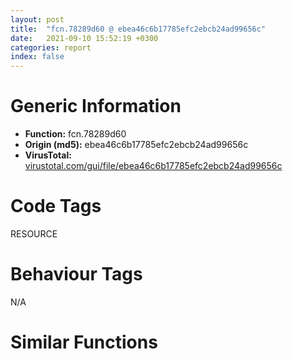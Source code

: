 ```yaml
---
layout: post
title:  "fcn.78289d60 @ ebea46c6b17785efc2ebcb24ad99656c"
date:   2021-09-10 15:52:19 +0300
categories: report
index: false
---
```


# Generic Information
- **Function:** fcn.78289d60
- **Origin (md5):** ebea46c6b17785efc2ebcb24ad99656c
- **VirusTotal:** [virustotal.com/gui/file/ebea46c6b17785efc2ebcb24ad99656c][virustotal_ref]

# Code Tags
<span class="tag" id="RESOURCE">RESOURCE</span>


# Behaviour Tags
<span class="bhv-tag" id="na">N/A</span>

# Similar Functions
<script type="text/javascript" src="https://www.gstatic.com/charts/loader.js"></script>
<script type="text/javascript">

    google.charts.load('current', {'packages':['corechart']});
    google.charts.setOnLoadCallback(drawChart);

    function drawChart() {
    var data = new google.visualization.DataTable();
        data.addColumn('number', 'X');
        data.addColumn('number', 'Y');
        data.addColumn({type: 'string', role: 'tooltip', 'p': {'html': true}});
        data.addColumn({'type': 'string', 'role': 'style'});
        
        data.addRows([
    [0, 0, '<b><a href="/report/fcn.78289d60@ebea46c6b17785efc2ebcb24ad99656c">fcn.78289d60</a><br>@ebea46c6b17785efc2ebcb24ad99656c</b><br>push ebp<br>mov ebp, esp<br>sub esp, 0x4c<br>cmp dword[ebp+8], 0<br>jne 0x78289d80<br>push 0x33a<br>push 0x781db680<br>call sym.MFC80D.DLL_Ordinal_1363<br>test eax, eax<br>je 0x78289d80<br>int3 <br>push 5<br>mov ecx, dword[ebp+8]<br>push ecx<br>call sym.MFC80D.DLL_Ordinal_1413<br>mov dword[ebp-0xc], eax<br>push 5<br>mov edx, dword[ebp+8]<br>push edx<br>mov eax, dword[ebp-0xc]<br>push eax<br>call dword[sym.imp.KERNEL32.dll_FindResourceA]<br>mov dword[ebp-0x14], eax<br>cmp dword[ebp-0x14], 0<br>jne 0x78289e24<br>cmp dword[ebp+8], 0xffff<br>jbe 0x78289de3<br>mov ecx, dword[ebp+8]<br>push ecx<br>push 0x781dbc7c<br>push 0<br>mov ecx, sym.MFC80D.DLL_Ordinal_8506<br>call sym.MFC80D.DLL_Ordinal_1093<br>push eax<br>push 0x340<br>push 0x781db680<br>lea ecx, [ebp-0x1c]<br>call fcn.78210790<br>push eax<br>call fcn.782107c0<br>add esp, 0x14<br>jmp 0x78289e1d<br>mov edx, dword[ebp+8]<br>and edx, 0xffff<br>movzx eax, dx<br>push eax<br>push 0x781dbc44<br>push 0<br>mov ecx, sym.MFC80D.DLL_Ordinal_8506<br>call sym.MFC80D.DLL_Ordinal_1093<br>push eax<br>push 0x343<br>push 0x781db680<br>lea ecx, [ebp-0x24]<br>call fcn.78210790<br>push eax<br>call fcn.782107c0<br>add esp, 0x14<br>xor eax, eax<br>jmp 0x78289fd4<br>cmp dword[ebp+0xc], 0<br>jne 0x78289e34<br>mov eax, 1<br>jmp 0x78289fd4<br>mov ecx, dword[ebp-0x14]<br>push ecx<br>mov edx, dword[ebp-0xc]<br>push edx<br>call dword[sym.imp.KERNEL32.dll_LoadResource]<br>mov dword[ebp-4], eax<br>cmp dword[ebp-4], 0<br>jne 0x78289e82<br>push 0x781dbc10<br>push 0<br>mov ecx, sym.MFC80D.DLL_Ordinal_8506<br>call sym.MFC80D.DLL_Ordinal_1093<br>push eax<br>push 0x350<br>push 0x781db680<br>lea ecx, [ebp-0x2c]<br>call fcn.78210790<br>push eax<br>call fcn.782107c0<br>add esp, 0x10<br>mov eax, 1<br>jmp 0x78289fd4<br>mov eax, dword[ebp-4]<br>push eax<br>call dword[sym.imp.KERNEL32.dll_LockResource]<br>mov dword[ebp-8], eax<br>mov ecx, dword[ebp-8]<br>movzx edx, word[ecx+2]<br>cmp edx, 0xffff<br>jne 0x78289ea9<br>mov eax, dword[ebp-8]<br>mov ecx, dword[eax+0xc]<br>mov dword[ebp-0x10], ecx<br>jmp 0x78289eb1<br>mov edx, dword[ebp-8]<br>mov eax, dword[edx]<br>mov dword[ebp-0x10], eax<br>mov ecx, dword[ebp-4]<br>push ecx<br>call fcn.78252fb0<br>mov edx, dword[ebp-4]<br>push edx<br>call dword[sym.imp.KERNEL32.dll_FreeResource]<br>mov eax, dword[ebp-0x10]<br>and eax, 0x10000000<br>je 0x78289f4b<br>cmp dword[ebp+8], 0xffff<br>jbe 0x78289f0a<br>mov ecx, dword[ebp+8]<br>push ecx<br>push 0x781dbbe0<br>push 0<br>mov ecx, sym.MFC80D.DLL_Ordinal_8506<br>call sym.MFC80D.DLL_Ordinal_1093<br>push eax<br>push 0x360<br>push 0x781db680<br>lea ecx, [ebp-0x34]<br>call fcn.78210790<br>push eax<br>call fcn.782107c0<br>add esp, 0x14<br>jmp 0x78289f44<br>mov edx, dword[ebp+8]<br>and edx, 0xffff<br>movzx eax, dx<br>push eax<br>push 0x781dbbac<br>push 0<br>mov ecx, sym.MFC80D.DLL_Ordinal_8506<br>call sym.MFC80D.DLL_Ordinal_1093<br>push eax<br>push 0x363<br>push 0x781db680<br>lea ecx, [ebp-0x3c]<br>call fcn.78210790<br>push eax<br>call fcn.782107c0<br>add esp, 0x14<br>xor eax, eax<br>jmp 0x78289fd4<br>mov ecx, dword[ebp-0x10]<br>and ecx, 0x40000000<br>jne 0x78289fcf<br>cmp dword[ebp+8], 0xffff<br>jbe 0x78289f92<br>mov edx, dword[ebp+8]<br>push edx<br>push 0x781dbb74<br>push 0<br>mov ecx, sym.MFC80D.DLL_Ordinal_8506<br>call sym.MFC80D.DLL_Ordinal_1093<br>push eax<br>push 0x36a<br>push 0x781db680<br>lea ecx, [ebp-0x44]<br>call fcn.78210790<br>push eax<br>call fcn.782107c0<br>add esp, 0x14<br>jmp 0x78289fcb<br>mov eax, dword[ebp+8]<br>and eax, 0xffff<br>movzx ecx, ax<br>push ecx<br>push 0x781dbb38<br>push 0<br>mov ecx, sym.MFC80D.DLL_Ordinal_8506<br>call sym.MFC80D.DLL_Ordinal_1093<br>push eax<br>push 0x36d<br>push 0x781db680<br>lea ecx, [ebp-0x4c]<br>call fcn.78210790<br>push eax<br>call fcn.782107c0<br>add esp, 0x14<br>xor eax, eax<br>jmp 0x78289fd4<br>mov eax, 1<br>mov esp, ebp<br>pop ebp<br>ret 8<br><eoc> ', 'point { fill-color: #e0440e; }'],

        ]);

    var options = {
        title: 'Similarity Plot',
        legend: 'none',
        colors: ['#dedbd9', '#e6693e', '#ec8f6e', '#f3b49f', '#f6c7b6'],
        tooltip: {isHtml: true, trigger: 'both'},
        explorer: {
        actions: ["dragToZoom", "rightClickToReset"],
        },
        chartArea: {
        width: '80%',
        height: '80%'
        },
        width: '100%',
        height: '100%'
    };

    var chart = new google.visualization.ScatterChart(document.getElementById('chart_div'));

    chart.draw(data, options);
    }
    
</script>


<div id="chart_div" style="width: 100%px; height: 100%;"></div>

# Disassembled Code
{% highlight nasm %}

push ebp
mov ebp, esp
sub esp, 0x4c
cmp dword[ebp+8], 0
jne 0x78289d80
push 0x33a
push 0x781db680
call sym.MFC80D.DLL_Ordinal_1363
test eax, eax
je 0x78289d80
int3
push 5
mov ecx, dword[ebp+8]
push ecx
call sym.MFC80D.DLL_Ordinal_1413
mov dword[ebp-0xc], eax
push 5
mov edx, dword[ebp+8]
push edx
mov eax, dword[ebp-0xc]
push eax
call dword[sym.imp.KERNEL32.dll_FindResourceA]
mov dword[ebp-0x14], eax
cmp dword[ebp-0x14], 0
jne 0x78289e24
cmp dword[ebp+8], 0xffff
jbe 0x78289de3
mov ecx, dword[ebp+8]
push ecx
push 0x781dbc7c
push 0
mov ecx, sym.MFC80D.DLL_Ordinal_8506
call sym.MFC80D.DLL_Ordinal_1093
push eax
push 0x340
push 0x781db680
lea ecx, [ebp-0x1c]
call fcn.78210790
push eax
call fcn.782107c0
add esp, 0x14
jmp 0x78289e1d
mov edx, dword[ebp+8]
and edx, 0xffff
movzx eax, dx
push eax
push 0x781dbc44
push 0
mov ecx, sym.MFC80D.DLL_Ordinal_8506
call sym.MFC80D.DLL_Ordinal_1093
push eax
push 0x343
push 0x781db680
lea ecx, [ebp-0x24]
call fcn.78210790
push eax
call fcn.782107c0
add esp, 0x14
xor eax, eax
jmp 0x78289fd4
cmp dword[ebp+0xc], 0
jne 0x78289e34
mov eax, 1
jmp 0x78289fd4
mov ecx, dword[ebp-0x14]
push ecx
mov edx, dword[ebp-0xc]
push edx
call dword[sym.imp.KERNEL32.dll_LoadResource]
mov dword[ebp-4], eax
cmp dword[ebp-4], 0
jne 0x78289e82
push 0x781dbc10
push 0
mov ecx, sym.MFC80D.DLL_Ordinal_8506
call sym.MFC80D.DLL_Ordinal_1093
push eax
push 0x350
push 0x781db680
lea ecx, [ebp-0x2c]
call fcn.78210790
push eax
call fcn.782107c0
add esp, 0x10
mov eax, 1
jmp 0x78289fd4
mov eax, dword[ebp-4]
push eax
call dword[sym.imp.KERNEL32.dll_LockResource]
mov dword[ebp-8], eax
mov ecx, dword[ebp-8]
movzx edx, word[ecx+2]
cmp edx, 0xffff
jne 0x78289ea9
mov eax, dword[ebp-8]
mov ecx, dword[eax+0xc]
mov dword[ebp-0x10], ecx
jmp 0x78289eb1
mov edx, dword[ebp-8]
mov eax, dword[edx]
mov dword[ebp-0x10], eax
mov ecx, dword[ebp-4]
push ecx
call fcn.78252fb0
mov edx, dword[ebp-4]
push edx
call dword[sym.imp.KERNEL32.dll_FreeResource]
mov eax, dword[ebp-0x10]
and eax, 0x10000000
je 0x78289f4b
cmp dword[ebp+8], 0xffff
jbe 0x78289f0a
mov ecx, dword[ebp+8]
push ecx
push 0x781dbbe0
push 0
mov ecx, sym.MFC80D.DLL_Ordinal_8506
call sym.MFC80D.DLL_Ordinal_1093
push eax
push 0x360
push 0x781db680
lea ecx, [ebp-0x34]
call fcn.78210790
push eax
call fcn.782107c0
add esp, 0x14
jmp 0x78289f44
mov edx, dword[ebp+8]
and edx, 0xffff
movzx eax, dx
push eax
push 0x781dbbac
push 0
mov ecx, sym.MFC80D.DLL_Ordinal_8506
call sym.MFC80D.DLL_Ordinal_1093
push eax
push 0x363
push 0x781db680
lea ecx, [ebp-0x3c]
call fcn.78210790
push eax
call fcn.782107c0
add esp, 0x14
xor eax, eax
jmp 0x78289fd4
mov ecx, dword[ebp-0x10]
and ecx, 0x40000000
jne 0x78289fcf
cmp dword[ebp+8], 0xffff
jbe 0x78289f92
mov edx, dword[ebp+8]
push edx
push 0x781dbb74
push 0
mov ecx, sym.MFC80D.DLL_Ordinal_8506
call sym.MFC80D.DLL_Ordinal_1093
push eax
push 0x36a
push 0x781db680
lea ecx, [ebp-0x44]
call fcn.78210790
push eax
call fcn.782107c0
add esp, 0x14
jmp 0x78289fcb
mov eax, dword[ebp+8]
and eax, 0xffff
movzx ecx, ax
push ecx
push 0x781dbb38
push 0
mov ecx, sym.MFC80D.DLL_Ordinal_8506
call sym.MFC80D.DLL_Ordinal_1093
push eax
push 0x36d
push 0x781db680
lea ecx, [ebp-0x4c]
call fcn.78210790
push eax
call fcn.782107c0
add esp, 0x14
xor eax, eax
jmp 0x78289fd4
mov eax, 1
mov esp, ebp
pop ebp
ret 8

{% endhighlight %}

[virustotal_ref]: https://www.virustotal.com/gui/file/ebea46c6b17785efc2ebcb24ad99656c